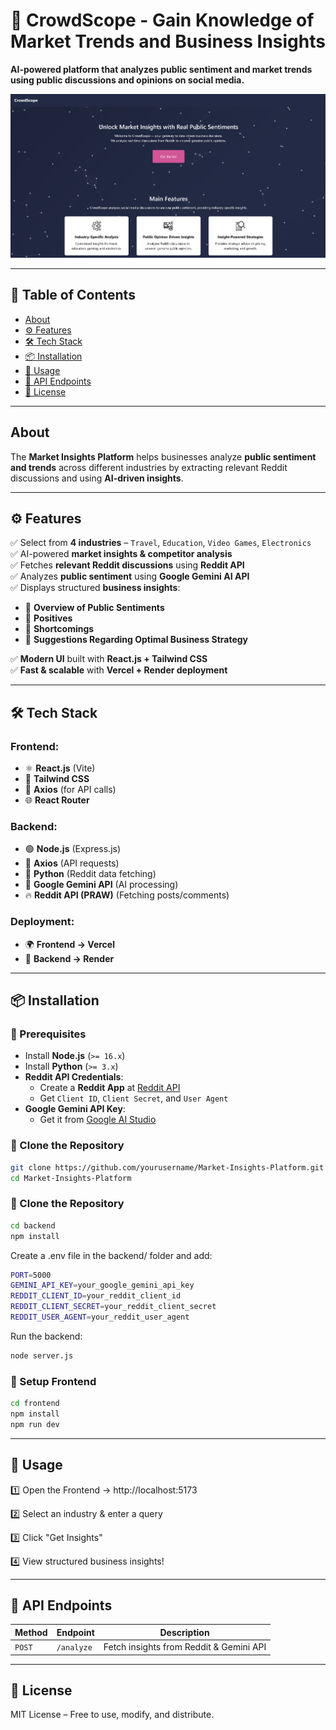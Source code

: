 # 🚀 CrowdScope - Gain Knowledge of Market Trends and Business Insights
**AI-powered platform that analyzes public sentiment and market trends using public discussions and opinions on social media.**

![Market Insights Platform](https://github.com/lakshyagrg23/CrowdScope/blob/daa83d4662487c97ecbd878a10ca56e724e07ca2/home.png)

---

## 📖 Table of Contents
- [About](#about)
- [⚙️ Features](#features)
- [🛠️ Tech Stack](#tech-stack)
- [📦 Installation](#installation)
- [🔧 Usage](#usage)
- [📌 API Endpoints](#api-endpoints)
- [📄 License](#license)

---

## About
The **Market Insights Platform** helps businesses analyze **public sentiment and trends** across different industries by extracting relevant Reddit discussions and using **AI-driven insights**.

---

## ⚙️ Features
✅ Select from **4 industries** – `Travel`, `Education`, `Video Games`, `Electronics`  
✅ AI-powered **market insights & competitor analysis**  
✅ Fetches **relevant Reddit discussions** using **Reddit API**  
✅ Analyzes **public sentiment** using **Google Gemini AI API**  
✅ Displays structured **business insights**:
   - 🔹 **Overview of Public Sentiments**
   - 🔹 **Positives**
   - 🔹 **Shortcomings**
   - 🔹 **Suggestions Regarding Optimal Business Strategy**

✅ **Modern UI** built with **React.js + Tailwind CSS**  
✅ **Fast & scalable** with **Vercel + Render deployment**

---

## 🛠️ Tech Stack
### **Frontend:**
- ⚛️ **React.js** (Vite)
- 🎨 **Tailwind CSS**
- 🔗 **Axios** (for API calls)
- 🌐 **React Router**

### **Backend:**
- 🟢 **Node.js** (Express.js)
- 🔗 **Axios** (API requests)
- 🐍 **Python** (Reddit data fetching)
- 🔧 **Google Gemini API** (AI processing)
- 🔥 **Reddit API (PRAW)** (Fetching posts/comments)

### **Deployment:**
- 🌍 **Frontend → Vercel**
- 🔄 **Backend → Render**

---

## 📦 Installation
### 🔹 Prerequisites
- Install **Node.js** (`>= 16.x`)
- Install **Python** (`>= 3.x`)
- **Reddit API Credentials**:
  - Create a **Reddit App** at [Reddit API](https://www.reddit.com/prefs/apps)
  - Get `Client ID`, `Client Secret`, and `User Agent`
- **Google Gemini API Key**:
  - Get it from [Google AI Studio](https://aistudio.google.com/)

### 🔹 Clone the Repository
```sh
git clone https://github.com/yourusername/Market-Insights-Platform.git
cd Market-Insights-Platform
```

### 🔹 Clone the Repository
```sh
cd backend
npm install
```
Create a .env file in the backend/ folder and add:
```sh
PORT=5000
GEMINI_API_KEY=your_google_gemini_api_key
REDDIT_CLIENT_ID=your_reddit_client_id
REDDIT_CLIENT_SECRET=your_reddit_client_secret
REDDIT_USER_AGENT=your_reddit_user_agent
```
Run the backend:
```sh
node server.js
```

### 🔹 Setup Frontend
```sh
cd frontend
npm install
npm run dev
```
---

## 🔧 Usage

1️⃣ Open the Frontend → http://localhost:5173

2️⃣ Select an industry & enter a query

3️⃣ Click "Get Insights"

4️⃣ View structured business insights!

---

## 📌 API Endpoints
| **Method** | **Endpoint** | **Description** |
|------------|-------------|----------------|
| `POST` | `/analyze` | Fetch insights from Reddit & Gemini API |

---

## 📄 License

MIT License – Free to use, modify, and distribute.

